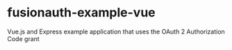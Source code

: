 # fusionauth-example-vue
 Vue.js and Express example application that uses the OAuth 2 Authorization Code grant 
